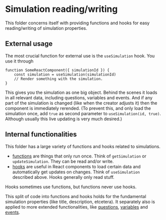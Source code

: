 # Simulation reading/writing

This folder concerns itself with providing functions and hooks for easy reading/writing of simulation properties. 

## External usage

The most crucial function for external use is the `useSimulation` hook. You use it through

```
function SomeReactComponent({ simulationId }) {
	const simulation = useSimulation(simulationId)
	// Render something with the simulation.
}
```

This gives you the simulation as one big object. Behind the scenes it loads in all relevant data, including questions, variables and events. And if any part of the simulation is changed (like when the creator adjusts it) then the component is immediately rerended. (To prevent this, and only load the simulation once, add `true` as second parameter to `useSimulation(id, true)`. Although usually this live updating is very much desired.)

## Internal functionalities

This folder has a large variety of functions and hooks related to simulations.

- [functions](./functions.js) are things that only run once. Think of `getSimulation` or `updateSimulation`. They can be read and/or write.
- [hooks](./hooks.js) are useful in React components to load certain data and automatically get updates on changes. Think of `useSimulation` described above. Hooks generally only read stuff.

Hooks sometimes use functions, but functions never use hooks.

This split of code into functions and hooks holds for the fundamental simulation properties (like title, description, etcetera). It separately also is applied to more extended functionalities, like [questions](./questions/), [variables](./variables/) and [events](./events/).
